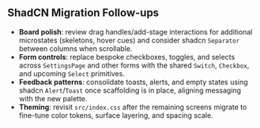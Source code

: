## ShadCN Migration Follow-ups

- **Board polish**: review drag handles/add-stage interactions for additional microstates (skeletons, hover cues) and consider shadcn `Separator` between columns when scrollable.
- **Form controls**: replace bespoke checkboxes, toggles, and selects across `SettingsPage` and other forms with the shared `Switch`, `Checkbox`, and upcoming `Select` primitives.
- **Feedback patterns**: consolidate toasts, alerts, and empty states using shadcn `Alert`/`Toast` once scaffolding is in place, aligning messaging with the new palette.
- **Theming**: revisit `src/index.css` after the remaining screens migrate to fine-tune color tokens, surface layering, and spacing scale.
